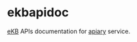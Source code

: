 ekbapidoc
=========

[eKB](http://www.e-artspace.com/home/service/eKB) APIs documentation  for [apiary](http://docs.ekb.apiary.io/) service.
